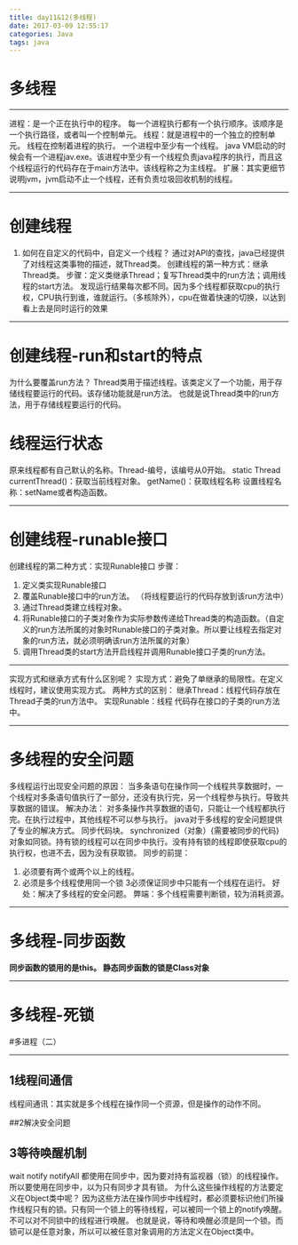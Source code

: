 ```yaml
---
title: day11&12(多线程)
date: 2017-03-09 12:55:17
categories: Java
tags: java
---
```

# 多线程

----------
进程：是一个正在执行中的程序。
每一个进程执行都有一个执行顺序。该顺序是一个执行路径，或者叫一个控制单元。
线程：就是进程中的一个独立的控制单元。  线程在控制着进程的执行。
一个进程中至少有一个线程。
java VM启动的时候会有一个进程jav.exe。该进程中至少有一个线程负责java程序的执行，而且这个线程运行的代码存在于main方法中。该线程称之为主线程。
扩展：其实更细节说明jvm，jvm启动不止一个线程，还有负责垃圾回收机制的线程。

----------
# 创建线程
1. 如何在自定义的代码中，自定义一个线程？
通过对API的查找，java已经提供了对线程这类事物的描述，就Thread类。
创建线程的第一种方式：继承Thread类。
步骤：定义类继承Thread；复写Thread类中的run方法；调用线程的start方法。
发现运行结果每次都不同。因为多个线程都获取cpu的执行权，CPU执行到谁，谁就运行。（多核除外），cpu在做着快速的切换，以达到看上去是同时运行的效果

----------
# 创建线程-run和start的特点
为什么要覆盖run方法？
Thread类用于描述线程。该类定义了一个功能，用于存储线程要运行的代码。该存储功能就是run方法。
也就是说Thread类中的run方法，用于存储线程要运行的代码。
# 线程运行状态

原来线程都有自己默认的名称。Thread-编号，该编号从0开始。
static Thread currentThread()：获取当前线程对象。
getName()：获取线程名称
设置线程名称：setName或者构造函数。

----------
# 创建线程-runable接口
创建线程的第二种方式：实现Runable接口
步骤：
1. 定义类实现Runable接口
2. 覆盖Runable接口中的run方法。  （将线程要运行的代码存放到该run方法中）
3. 通过Thread类建立线程对象。
4. 将Runable接口的子类对象作为实际参数传递给Thread类的构造函数。（自定义的run方法所属的对象时Runable接口的子类对象。所以要让线程去指定对象的run方法，就必须明确该run方法所属的对象）
5. 调用Thread类的start方法开启线程并调用Runable接口子类的run方法。

----------
实现方式和继承方式有什么区别呢？
实现方式：避免了单继承的局限性。在定义线程时，建议使用实现方式。
两种方式的区别：
继承Thread：线程代码存放在Thread子类的run方法中。
实现Runable：线程 代码存在接口的子类的run方法中。

----------

# 多线程的安全问题
多线程运行出现安全问题的原因：
当多条语句在操作同一个线程共享数据时，一个线程对多条语句值执行了一部分，还没有执行完，另一个线程参与执行。导致共享数据的错误。
解决办法：
对多条操作共享数据的语句，只能让一个线程都执行完。在执行过程中，其他线程不可以参与执行。
  java对于多线程的安全问题提供了专业的解决方式。
同步代码块。
synchronized（对象）{需要被同步的代码}
对象如同锁。持有锁的线程可以在同步中执行。没有持有锁的线程即使获取cpu的执行权，也进不去，因为没有获取锁。
同步的前提：
1. 必须要有两个或两个以上的线程。
2. 必须是多个线程使用同一个锁
3必须保证同步中只能有一个线程在运行。
好处：解决了多线程的安全问题。
弊端：多个线程需要判断锁，较为消耗资源。

----------

# 多线程-同步函数
**同步函数的锁用的是this。
静态同步函数的锁是Class对象**

----------

# 多线程-死锁

#多进程（二）

----------

## 1线程间通信
线程间通讯：其实就是多个线程在操作同一个资源，但是操作的动作不同。

##2解决安全问题
## 3等待唤醒机制
wait  notify notifyAll 都使用在同步中，因为要对持有监视器（锁）的线程操作。所以要使用在同步中，以为只有同步才具有锁。
为什么这些操作线程的方法要定义在Object类中呢？
因为这些方法在操作同步中线程时，都必须要标识他们所操作线程只有的锁。只有同一个锁上的等待线程，可以被同一个锁上的notify唤醒。不可以对不同锁中的线程进行唤醒。
也就是说，等待和唤醒必须是同一个锁。而锁可以是任意对象，所以可以被任意对象调用的方法定义在Object类中。
